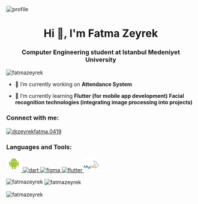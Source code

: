 ![profile]([https://www.canva.com/design/DAGbzAH2r-I/ZLNZdoc10Q2jDoQs-9JreQ/edit?ui=eyJEIjp7IlEiOnsiQSI6dHJ1ZX19fQ](https://github.com/fatmazeyrek/fatmazeyrek/blob/main/Mavi%20ve%20Beyaz%20Soyut%20Teknoloji%20LinkedIn%20Banner.png))


<h1 align="center">Hi 👋, I'm Fatma Zeyrek</h1>
<h3 align="center">Computer Engineering student at Istanbul Medeniyet University</h3>

<p align="left"> <img src="https://komarev.com/ghpvc/?username=fatmazeyrek&label=Profile%20views&color=0e75b6&style=flat" alt="fatmazeyrek" /> </p>

- 🔭 I’m currently working on **Attendance System**

- 🌱 I’m currently learning **Flutter (for mobile app development) Facial recognition technologies (integrating image processing into projects)**

<h3 align="left">Connect with me:</h3>
<p align="left">
<a href="https://medium.com/@zeyrekfatma.0419" target="blank"><img align="center" src="https://raw.githubusercontent.com/rahuldkjain/github-profile-readme-generator/master/src/images/icons/Social/medium.svg" alt="@zeyrekfatma.0419" height="30" width="40" /></a>
</p>

<h3 align="left">Languages and Tools:</h3>
<p align="left"> <a href="https://developer.android.com" target="_blank" rel="noreferrer"> <img src="https://raw.githubusercontent.com/devicons/devicon/master/icons/android/android-original-wordmark.svg" alt="android" width="40" height="40"/> </a> <a href="https://dart.dev" target="_blank" rel="noreferrer"> <img src="https://www.vectorlogo.zone/logos/dartlang/dartlang-icon.svg" alt="dart" width="40" height="40"/> </a> <a href="https://www.figma.com/" target="_blank" rel="noreferrer"> <img src="https://www.vectorlogo.zone/logos/figma/figma-icon.svg" alt="figma" width="40" height="40"/> </a> <a href="https://flutter.dev" target="_blank" rel="noreferrer"> <img src="https://www.vectorlogo.zone/logos/flutterio/flutterio-icon.svg" alt="flutter" width="40" height="40"/> </a> <a href="https://www.mysql.com/" target="_blank" rel="noreferrer"> <img src="https://raw.githubusercontent.com/devicons/devicon/master/icons/mysql/mysql-original-wordmark.svg" alt="mysql" width="40" height="40"/> </a> </p>

<p><img align="left" src="https://github-readme-stats.vercel.app/api/top-langs?username=fatmazeyrek&show_icons=true&locale=en&layout=compact" alt="fatmazeyrek" /></p>

<p>&nbsp;<img align="center" src="https://github-readme-stats.vercel.app/api?username=fatmazeyrek&show_icons=true&locale=en" alt="fatmazeyrek" /></p>

<p><img align="center" src="https://github-readme-streak-stats.herokuapp.com/?user=fatmazeyrek&" alt="fatmazeyrek" /></p>
